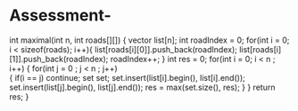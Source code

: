 # Assessment-
int maximal(int n, int roads[][]) {
    vector<int> list[n];
    int roadIndex = 0;
    for(int i = 0; i < sizeof(roads); i++){
        list[roads[i][0]].push_back(roadIndex);
        list[roads[i][1]].push_back(roadIndex);
        roadIndex++;
    }
    int res = 0;
    for(int i = 0; i < n ; i++) 
{
        for(int j = 0 ; j < n ; j++)  
{
            if(i == j) continue;
            set<int> set;
            set.insert(list[i].begin(), list[i].end());
            set.insert(list[j].begin(), list[j].end());
            res = max(set.size(), res);
        }
    }
    return res;
}
